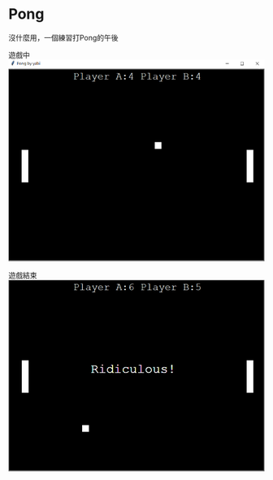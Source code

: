 # Pong
沒什麼用，一個練習打Pong的午後

遊戲中
![image](https://github.com/y10ab1/Pong/blob/master/%E8%A8%BB%E8%A7%A3%202020-09-06%20154654.png)

遊戲結束
![image](https://github.com/y10ab1/Pong/blob/master/%E8%A8%BB%E8%A7%A3%202020-09-06%20154752.png)
